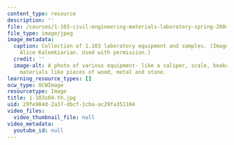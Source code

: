 ```yaml
---
content_type: resource
description: ''
file: /courses/1-103-civil-engineering-materials-laboratory-spring-2004/29fe904d2a37dbcf1cbaac29fa351104_1-103s04-th.jpg
file_type: image/jpeg
image_metadata:
  caption: Collection of 1.103 laboratory equipment and samples. (Image courtesy of
    Alice Kalemkiarian. Used with permission.)
  credit: ''
  image-alt: A photo of various equipment- like a caliper, scale, beaker with sample
    materials like pieces of wood, metal and stone.
learning_resource_types: []
ocw_type: OCWImage
resourcetype: Image
title: 1-103s04-th.jpg
uid: 29fe904d-2a37-dbcf-1cba-ac29fa351104
video_files:
  video_thumbnail_file: null
video_metadata:
  youtube_id: null
---
```

